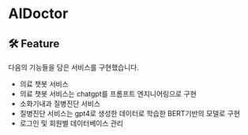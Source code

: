 # AIDoctor


🛠️ Feature
---
다음의 기능들을 담은 서비스를 구현했습니다.
* 의료 챗봇 서비스
* 의료 챗봇 서비스는 chatgpt를 프롬프트 엔지니어링으로 구현
* 소화기내과 질병진단 서비스
* 질병진단 서비스는 gpt4로 생성한 데이터로 학습한 BERT기반의 모델로 구현
* 로그인 및 회원별 데이터베이스 관리
